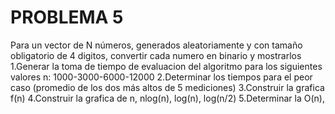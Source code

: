 # PROBLEMA 5

Para un vector de N números, generados aleatoriamente y con tamaño obligatorio de 4 digitos, convertir cada numero en binario y mostrarlos
1.Generar la toma de tiempo de evaluacion del algoritmo para los siguientes valores n: 1000-3000-6000-12000
2.Determinar los tiempos para el peor caso (promedio de los dos más altos de 5 mediciones)
3.Construir la grafica f(n)
4.Construir la grafica de n, nlog(n), log(n), log(n/2)
5.Determinar la O(n), 